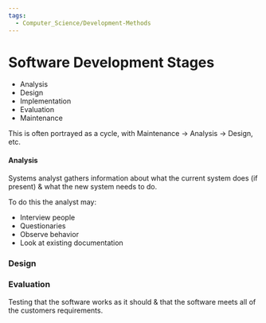 ```yaml
---
tags:
  - Computer_Science/Development-Methods
---
```

# Software Development Stages
- Analysis
- Design
- Implementation
- Evaluation
- Maintenance

This is often portrayed as a cycle, with Maintenance -> Analysis -> Design, etc.

#### Analysis
Systems analyst gathers information about what the current system does (if present) & what the new system needs to do.

To do this the analyst may:
- Interview people
- Questionaries
- Observe behavior
- Look at existing documentation

### Design

### Evaluation
Testing that the software works as it should & that the software meets all of the customers requirements.

